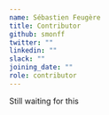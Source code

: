 ```yaml
---
name: Sébastien Feugère
title: Contributor
github: smonff
twitter: ""
linkedin: ""
slack: ""
joining_date: ""
role: contributor
---
```


Still waiting for this
